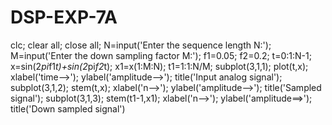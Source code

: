 # DSP-EXP-7A
clc;
clear all;
close all;
N=input('Enter the sequence length N:');
M=input('Enter the down sampling factor M:');
f1=0.05;
f2=0.2;
t=0:1:N-1;
x=sin(2*pi*f1*t)+sin(2*pi*f2*t);
x1=x(1:M:N);
t1=1:1:N/M;
subplot(3,1,1);
plot(t,x);
xlabel('time-->');
ylabel('amplitude-->');
title('Input analog signal');
subplot(3,1,2);
stem(t,x);
xlabel('n-->');
ylabel('amplitude-->');
title('Sampled signal');
subplot(3,1,3);
stem(t1-1,x1);
xlabel('n-->');
ylabel('amplitude==>');
title('Down sampled signal')
